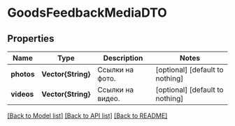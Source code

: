 # GoodsFeedbackMediaDTO


## Properties
Name | Type | Description | Notes
------------ | ------------- | ------------- | -------------
**photos** | **Vector{String}** | Ссылки на фото. | [optional] [default to nothing]
**videos** | **Vector{String}** | Ссылки на видео. | [optional] [default to nothing]


[[Back to Model list]](../README.md#models) [[Back to API list]](../README.md#api-endpoints) [[Back to README]](../README.md)


